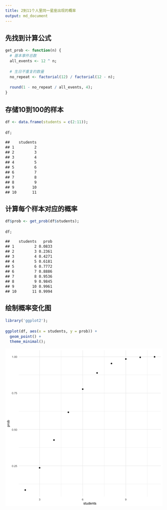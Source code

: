 ```yaml
---
title: 2到11个人里同一星座出现的概率
output: md_document
---
```


## 先找到计算公式


```r
get_prob <- function(n) {
  # 基本事件总数
  all_events <- 12 ^ n;

  # 生日不重复的数量
  no_repeat <- factorial(12) / factorial(12 - n);

  round(1 - no_repeat / all_events, 4);
}
```

## 存储10到100的样本


```r
df <- data.frame(students = c(2:11));

df;
```

```
##    students
## 1         2
## 2         3
## 3         4
## 4         5
## 5         6
## 6         7
## 7         8
## 8         9
## 9        10
## 10       11
```

## 计算每个样本对应的概率


```r
df$prob <- get_prob(df$students);

df;
```

```
##    students   prob
## 1         2 0.0833
## 2         3 0.2361
## 3         4 0.4271
## 4         5 0.6181
## 5         6 0.7772
## 6         7 0.8886
## 7         8 0.9536
## 8         9 0.9845
## 9        10 0.9961
## 10       11 0.9994
```

## 绘制概率变化图


```r
library('ggplot2');

ggplot(df, aes(x = students, y = prob)) +
  geom_point() +
  theme_minimal();
```

![plot of chunk prac-1](../figure/prac-1-1.png)

